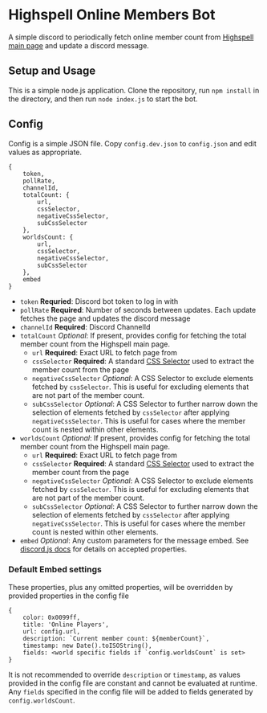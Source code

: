 # Highspell Online Members Bot
A simple discord to periodically fetch online member count from [Highspell main page](https://highspell.com) and update a discord message.

## Setup and Usage
This is a simple node.js application. Clone the repository, run `npm install` in the directory, and then run `node index.js` to start the bot.

## Config
Config is a simple JSON file. Copy `config.dev.json` to `config.json` and edit values as appropriate.
```
{
    token,
    pollRate,
    channelId,
    totalCount: {
        url,
        cssSelector,
        negativeCssSelector,
        subCssSelector
    },
    worldsCount: {
        url,
        cssSelector,
        negativeCssSelector,
        subCssSelector
    },
    embed
}
```
- `token` **Requried**: Discord bot token to log in with
- `pollRate` **Required**: Number of seconds between updates. Each update fetches the page and updates the discord message
- `channelId` **Required**: Discord ChannelId
- `totalCount` *Optional*: If present, provides config for fetching the total member count from the Highspell main page.
    - `url` **Required**: Exact URL to fetch page from
    - `cssSelector` **Required**: A standard [CSS Selector](https://developer.mozilla.org/en-US/docs/Web/CSS/CSS_selectors) used to extract the member count from the page
    - `negativeCssSelector` *Optional*: A CSS Selector to exclude elements fetched by `cssSelector`. This is useful for excluding elements that are not part of the member count.
    - `subCssSelector` *Optional*: A CSS Selector to further narrow down the selection of elements fetched by `cssSelector` after applying `negativeCssSelector`. This is useful for cases where the member count is nested within other elements.
- `worldsCount` *Optional*: If present, provides config for fetching the total member count from the Highspell main page.
    - `url` **Required**: Exact URL to fetch page from
    - `cssSelector` **Required**: A standard [CSS Selector](https://developer.mozilla.org/en-US/docs/Web/CSS/CSS_selectors) used to extract the member count from the page
    - `negativeCssSelector` *Optional*: A CSS Selector to exclude elements fetched by `cssSelector`. This is useful for excluding elements that are not part of the member count.
    - `subCssSelector` *Optional*: A CSS Selector to further narrow down the selection of elements fetched by `cssSelector` after applying `negativeCssSelector`. This is useful for cases where the member count is nested within other elements.
- `embed` *Optional*: Any custom parameters for the message embed. See [discord.js docs](https://discordjs.guide/popular-topics/embeds.html#using-an-embed-object) for details on accepted properties.

### Default Embed settings
These properties, plus any omitted properties, will be overridden by provided properties in the config file
```
{
    color: 0x0099ff,
    title: 'Online Players',
    url: config.url,
    description: `Current member count: ${memberCount}`,
    timestamp: new Date().toISOString(),
    fields: <world specific fields if `config.worldsCount` is set>
}
```
It is not recommended to override `description` or `timestamp`, as values provided in the config file are constant and cannot be evaluated at runtime.
Any `fields` specified in the config file will be added to fields generated by `config.worldsCount`.
